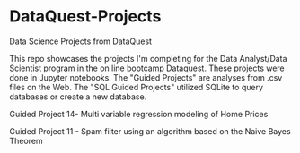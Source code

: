 # DataQuest-Projects
Data Science Projects from DataQuest

This repo showcases the projects I'm completing for the Data Analyst/Data Scientist program in the on line bootcamp Dataquest. These projects were done in Jupyter notebooks.  The "Guided Projects" are analyses from .csv files on the Web. The "SQL Guided Projects" utilized SQLite to query databases or create a new database.

Guided Project 14- Multi variable regression modeling of Home Prices

Guided Project 11 - Spam filter using an algorithm based on the Naive Bayes Theorem 
